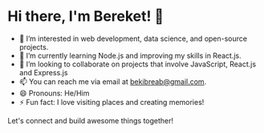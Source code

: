 # Hi there, I'm Bereket! 👋

- 👀 I’m interested in web development, data science, and open-source projects.
- 🌱 I’m currently learning Node.js and improving my skills in React.js.
- 💞️ I’m looking to collaborate on projects that involve JavaScript, React.js and Express.js
- 📫 You can reach me via email at bekibreab@gmail.com.
- 😄 Pronouns: He/Him
- ⚡ Fun fact: I love visiting places and creating memories!

Let's connect and build awesome things together!


<!---
bereketkib/bereketkib is a ✨ special ✨ repository because its `README.md` (this file) appears on your GitHub profile.
You can click the Preview link to take a look at your changes.
--->

